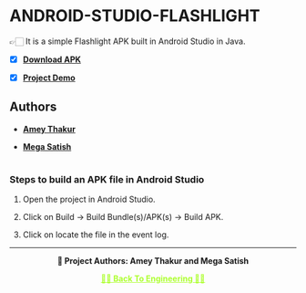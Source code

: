 # ANDROID-STUDIO-FLASHLIGHT

 👉🏻 It is a simple Flashlight APK built in Android Studio in Java.

 - [X] **[Download APK](https://github.com/Amey-Thakur/ANDROID-STUDIO-FLASHLIGHT/blob/main/Flashlight.apk?raw=true)**
 
 - [X] **[Project Demo](https://youtu.be/83z8sHEzDC0)**


## Authors
  
   - **[Amey Thakur](https://github.com/Amey-Thakur)**
   
   - **[Mega Satish](https://github.com/msatmod)**

#

### Steps to build an APK file in Android Studio
1. Open the project in Android Studio.

2. Click on Build -> Build Bundle(s)/APK(s) -> Build APK.

3. Click on locate the file in the event log.

---

<p align="center"> <b> 👷 Project Authors: Amey Thakur and Mega Satish <b> </p>
 
<p align="center"><a href='https://github.com/Amey-Thakur/COMPUTER-ENGINEERING', style='color: greenyellow;'> ✌🏻 Back To Engineering ✌🏻</p>
